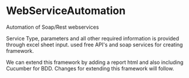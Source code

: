 # WebServiceAutomation
Automation of Soap/Rest webservices

Service Type, parameters and all other required information is provided through excel sheet input.
used free API's and soap services for creating framework.

We can extend this framework by adding a report html and also including Cucumber for BDD. Changes for extending this framework will follow.
